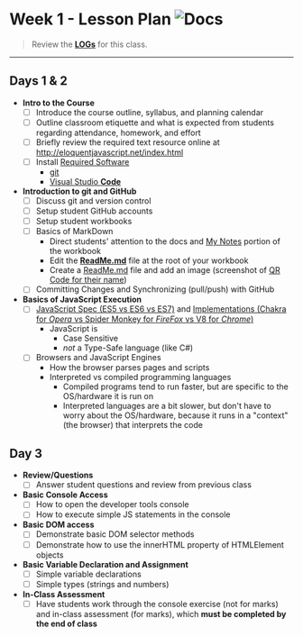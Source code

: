 # Week 1 - Lesson Plan ![Docs](https://img.shields.io/badge/Documentation%20Status-~90%25%20Mostly%20Complete-blue?logo=Read%20the%20Docs)

> Review the [**LOGs**](./LOGs.md) for this class.

----

## Days 1 & 2

<!-- This first class is an introduction and setup class -->


- **Intro to the Course**
  - [ ] Introduce the course outline, syllabus, and planning calendar
  - [ ] Outline classroom etiquette and what is expected from students regarding attendance, homework, and effort
  - [ ] Briefly review the required text resource online at http://eloquentjavascript.net/index.html
  - [ ] Install [Required Software](../../ReadMe.md)
    - [git](https://git-scm.com/downloads)
    - [Visual Studio **Code**](https://code.visualstudio.com)
- **Introduction to git and GitHub**
  - [ ] Discuss git and version control
  - [ ] Setup student GitHub accounts
  - [ ] Setup student workbooks
  - [ ] Basics of MarkDown
    - Direct students' attention to the docs and [My Notes](../../docs/mynotes/ReadMe.md) portion of the workbook
    - Edit the [**ReadMe.md**](../../ReadMe.md) file at the root of your workbook
    - Create a [ReadMe.md](./demos/ReadMe.md) file and add an image (screenshot of [QR Code for their name](https://www.the-qrcode-generator.com/))
  - [ ] Committing Changes and Synchronizing (pull/push) with GitHub
- **Basics of JavaScript Execution**
  - [ ] [JavaScript Spec (ES5 vs ES6 vs ES7)](https://developer.mozilla.org/en-US/docs/Web/JavaScript/Language_Resources) and [Implementations (Chakra for *Opera* vs Spider Monkey for *FireFox* vs V8 for *Chrome*)](https://developer.mozilla.org/en-US/docs/Web/JavaScript/Language_Resources#Implementations)
    - JavaScript is
      - Case Sensitive
      - *not* a Type-Safe language (like C#)
  - [ ] Browsers and JavaScript Engines
    - How the browser parses pages and scripts
    - Interpreted vs compiled programming languages
      - Compiled programs tend to run faster, but are specific to the OS/hardware it is run on
      - Interpreted languages are a bit slower, but don't have to worry about the OS/hardware, because it runs in a "context" (the browser) that interprets the code

## Day 3

<!-- Demo the effect of a pull and the need for synchronizing by adding a commit to each student's repository  -->
<!-- JavaScript editing in the Browser + First assignment -->

- **Review/Questions**
  - [ ] Answer student questions and review from previous class
- **Basic Console Access**
  - [ ] How to open the developer tools console
  - [ ] How to execute simple JS statements in the console
- **Basic DOM access**
  - [ ] Demonstrate basic DOM selector methods
  - [ ] Demonstrate how to use the innerHTML property of HTMLElement objects
- **Basic Variable Declaration and Assignment**
  - [ ] Simple variable declarations
  - [ ] Simple types (strings and numbers)
- **In-Class Assessment**
  - [ ] Have students work through the console exercise (not for marks) and in-class assessment (for marks), which **must be completed by the end of class** <!--(only release the in-class assessment in class on this day via GitHub Classroom Assignment; DO NOT release through Moodle).-->
